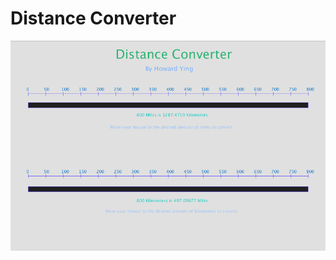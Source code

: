 # Distance Converter
![alt text](https://github.com/HowardYing/Programming1Portfolio/blob/master/Distance_Converter/Images/distConvert1.png "TEST")
